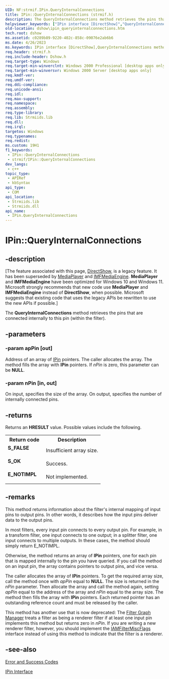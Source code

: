 ```yaml
---
UID: NF:strmif.IPin.QueryInternalConnections
title: IPin::QueryInternalConnections (strmif.h)
description: The QueryInternalConnections method retrieves the pins that are connected internally to this pin (within the filter).
helpviewer_keywords: ["IPin interface [DirectShow]","QueryInternalConnections method","IPin.QueryInternalConnections","IPin::QueryInternalConnections","IPinQueryInternalConnections","QueryInternalConnections","QueryInternalConnections method [DirectShow]","QueryInternalConnections method [DirectShow]","IPin interface","dshow.ipin_queryinternalconnections","strmif/IPin::QueryInternalConnections"]
old-location: dshow\ipin_queryinternalconnections.htm
tech.root: dshow
ms.assetid: c0289b89-9220-402c-858c-09076e2ab6b6
ms.date: 4/26/2023
ms.keywords: IPin interface [DirectShow],QueryInternalConnections method, IPin.QueryInternalConnections, IPin::QueryInternalConnections, IPinQueryInternalConnections, QueryInternalConnections, QueryInternalConnections method [DirectShow], QueryInternalConnections method [DirectShow],IPin interface, dshow.ipin_queryinternalconnections, strmif/IPin::QueryInternalConnections
req.header: strmif.h
req.include-header: Dshow.h
req.target-type: Windows
req.target-min-winverclnt: Windows 2000 Professional [desktop apps only]
req.target-min-winversvr: Windows 2000 Server [desktop apps only]
req.kmdf-ver: 
req.umdf-ver: 
req.ddi-compliance: 
req.unicode-ansi: 
req.idl: 
req.max-support: 
req.namespace: 
req.assembly: 
req.type-library: 
req.lib: Strmiids.lib
req.dll: 
req.irql: 
targetos: Windows
req.typenames: 
req.redist: 
ms.custom: 19H1
f1_keywords:
 - IPin::QueryInternalConnections
 - strmif/IPin::QueryInternalConnections
dev_langs:
 - c++
topic_type:
 - APIRef
 - kbSyntax
api_type:
 - COM
api_location:
 - Strmiids.lib
 - Strmiids.dll
api_name:
 - IPin.QueryInternalConnections
---
```


# IPin::QueryInternalConnections


## -description

\[The feature associated with this page, [DirectShow](/windows/win32/directshow/directshow), is a legacy feature. It has been superseded by [MediaPlayer](/uwp/api/Windows.Media.Playback.MediaPlayer) and [IMFMediaEngine](/windows/win32/api/mfmediaengine/nn-mfmediaengine-imfmediaengine). **MediaPlayer** and **IMFMediaEngine** have been optimized for Windows 10 and Windows 11. Microsoft strongly recommends that new code use **MediaPlayer** and **IMFMediaEngine** instead of **DirectShow**, when possible. Microsoft suggests that existing code that uses the legacy APIs be rewritten to use the new APIs if possible.\]

The <b>QueryInternalConnections</b> method retrieves the pins that are connected internally to this pin (within the filter).

## -parameters

### -param apPin [out]

Address of an array of <a href="/windows/desktop/api/strmif/nn-strmif-ipin">IPin</a> pointers. The caller allocates the array. The method fills the array with <b>IPin</b> pointers. If <i>nPin</i> is zero, this parameter can be <b>NULL</b>.

### -param nPin [in, out]

On input, specifies the size of the array. On output, specifies the number of internally connected pins.

## -returns

Returns an <b>HRESULT</b> value. Possible values include the following.

<table>
<tr>
<th>Return code</th>
<th>Description</th>
</tr>
<tr>
<td width="40%">
<dl>
<dt><b>S_FALSE</b></dt>
</dl>
</td>
<td width="60%">
Insufficient array size.

</td>
</tr>
<tr>
<td width="40%">
<dl>
<dt><b>S_OK</b></dt>
</dl>
</td>
<td width="60%">
Success.

</td>
</tr>
<tr>
<td width="40%">
<dl>
<dt><b>E_NOTIMPL</b></dt>
</dl>
</td>
<td width="60%">
Not implemented.

</td>
</tr>
</table>

## -remarks

This method returns information about the filter's internal mapping of input pins to output pins. In other words, it describes how the input pins deliver data to the output pins.

In most filters, every input pin connects to every output pin. For example, in a transform filter, one input connects to one output; in a splitter filter, one input connects to multiple outputs. In these cases, the method should simply return E_NOTIMPL.

Otherwise, the method returns an array of <b>IPin</b> pointers, one for each pin that is mapped internally to the pin you have queried. If you call the method on an input pin, the array contains pointers to output pins, and vice versa.

The caller allocates the array of <b>IPin</b> pointers. To get the required array size, call the method once with <i>apPin</i> equal to <b>NULL</b>. The size is returned in the <i>nPin</i> parameter. Then allocate the array and call the method again, setting <i>apPin</i> equal to the address of the array and <i>nPin</i> equal to the array size. The method then fills the array with <b>IPin</b> pointers. Each returned pointer has an outstanding reference count and must be released by the caller.

This method has another use that is now deprecated: The <a href="/windows/desktop/DirectShow/filter-graph-manager">Filter Graph Manager</a> treats a filter as being a renderer filter if at least one input pin implements this method but returns zero in <i>nPin</i>. If you are writing a new renderer filter, however, you should implement the <a href="/windows/desktop/api/strmif/nn-strmif-iamfiltermiscflags">IAMFilterMiscFlags</a> interface instead of using this method to indicate that the filter is a renderer.

## -see-also

<a href="/windows/desktop/DirectShow/error-and-success-codes">Error and Success Codes</a>



<a href="/windows/desktop/api/strmif/nn-strmif-ipin">IPin Interface</a>